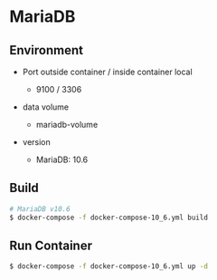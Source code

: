 # MariaDB

## Environment

- Port outside container / inside container local
  - 9100 / 3306

- data volume
  - mariadb-volume

- version
  - MariaDB: 10.6

## Build

```bash
# MariaDB v10.6
$ docker-compose -f docker-compose-10_6.yml build
```

## Run Container

```bash
$ docker-compose -f docker-compose-10_6.yml up -d
```
